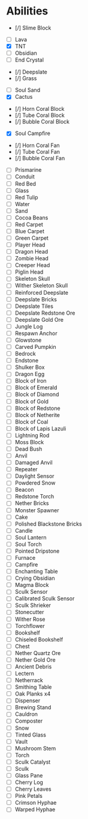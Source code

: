 # Abilities
- [/] Slime Block
- [ ] Lava
- [x] TNT
- [ ] Obsidian
- [ ] End Crystal
- [/] Deepslate
- [/] Grass
- [ ] Soul Sand
- [x] Cactus
- [/] Horn Coral Block
- [/] Tube Coral Block
- [/] Bubble Coral Block
- [x] Soul Campfire
- [/] Horn Coral Fan
- [/] Tube Coral Fan
- [/] Bubble Coral Fan
- [ ] Prismarine
- [ ] Conduit
- [ ] Red Bed
- [ ] Glass
- [ ] Red Tulip
- [ ] Water
- [ ] Sand
- [ ] Cocoa Beans
- [ ] Red Carpet
- [ ] Blue Carpet
- [ ] Green Carpet
- [ ] Player Head
- [ ] Dragon Head
- [ ] Zombie Head
- [ ] Creeper Head
- [ ] Piglin Head
- [ ] Skeleton Skull
- [ ] Wither Skeleton Skull
- [ ] Reinforced Deepslate
- [ ] Deepslate Bricks
- [ ] Deepslate Tiles
- [ ] Deepslate Redstone Ore
- [ ] Deepslate Gold Ore
- [ ] Jungle Log
- [ ] Respawn Anchor
- [ ] Glowstone
- [ ] Carved Pumpkin
- [ ] Bedrock
- [ ] Endstone
- [ ] Shulker Box
- [ ] Dragon Egg
- [ ] Block of Iron
- [ ] Block of Emerald
- [ ] Block of Diamond
- [ ] Block of Gold
- [ ] Block of Redstone
- [ ] Block of Netherite
- [ ] Block of Coal
- [ ] Block of Lapis Lazuli
- [ ] Lightning Rod
- [ ] Moss Block
- [ ] Dead Bush
- [ ] Anvil
- [ ] Damaged Anvil
- [ ] Repeater
- [ ] Daylight Sensor
- [ ] Powdered Snow
- [ ] Beacon
- [ ] Redstone Torch
- [ ] Nether Bricks
- [ ] Monster Spawner
- [ ] Cake
- [ ] Polished Blackstone Bricks
- [ ] Candle
- [ ] Soul Lantern
- [ ] Soul Torch
- [ ] Pointed Dripstone
- [ ] Furnace
- [ ] Campfire
- [ ] Enchanting Table
- [ ] Crying Obsidian
- [ ] Magma Block
- [ ] Sculk Sensor
- [ ] Calibrated Sculk Sensor
- [ ] Sculk Shrieker
- [ ] Stonecutter
- [ ] Wither Rose
- [ ] Torchflower
- [ ] Bookshelf
- [ ] Chiseled Bookshelf
- [ ] Chest
- [ ] Nether Quartz Ore
- [ ] Nether Gold Ore
- [ ] Ancient Debris
- [ ] Lectern
- [ ] Netherrack
- [ ] Smithing Table
- [ ] Oak Planks x4
- [ ] Dispenser
- [ ] Brewing Stand
- [ ] Cauldron
- [ ] Composter
- [ ] Snow
- [ ] Tinted Glass
- [ ] Vault
- [ ] Mushroom Stem
- [ ] Torch
- [ ] Sculk Catalyst
- [ ] Sculk
- [ ] Glass Pane
- [ ] Cherry Log
- [ ] Cherry Leaves
- [ ] Pink Petals
- [ ] Crimson Hyphae
- [ ] Warped Hyphae